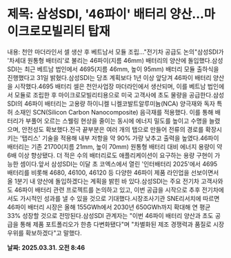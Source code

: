 # **제목: 삼성SDI, '46파이' 배터리 양산…마이크로모빌리티 탑재**

  내용: 천안 마더라인서 셀 생산 후 베트남서 모듈 조립…"전기차 공급도 논의"삼성SDI가 '차세대 원통형 배터리'로 불리는 46파이(지름 46mm) 배터리의 양산에 돌입했다.삼성SDI는 최근 베트남 법인에서 4695(지름 46mm, 높이 95mm) 배터리 모듈 출하식을 진행했다고 31일 밝혔다.삼성SDI는 당초 계획보다 1년 이상 앞당겨 46파이 배터리 양산을 시작했다.4695 배터리 셀은 천안사업장 마더라인에서 생산되며, 이를 베트남 법인에서 모듈로 조립한 후 마이크로모빌리티용으로 미국 고객사에 초도 물량을 공급한다.삼성SDI의 46파이 배터리는 고용량 하이니켈 니켈코발트알루미늄(NCA) 양극재와 독자 특허 소재인 SCN(Silicon Carbon Nanocomposite) 음극재를 적용했다. 이를 통해 배터리가 부풀어 오르는 스웰링 현상을 줄이는 동시에 에너지 밀도를 높이고 수명을 늘렸으며, 안전성도 확보했다.전극 끝부분은 여러 개의 탭으로 만들어 전류의 경로를 확장시키는 '탭리스' 기술을 적용해 내부 저항을 약 90% 가량 낮추고 출력을 높였다.46파이 배터리는 기존 21700(지름 21mm, 높이 70mm) 원통형 배터리 대비 에너지 용량이 약 6배 이상 향상됐다. 더 적은 수의 배터리로도 애플리케이션이 요구하는 용량 구현이 가능한 셈이다.앞서 삼성SDI는 이달 초 코엑스에서 열린 '인터배터리 2025'에서 4695 배터리를 비롯해 4680, 46100, 46120 등 다양한 46파이 제품 라인업을 선보이면서 올 1분기 내 양산에 돌입하겠다는 계획을 밝힌 바 있다.삼성SDI는 주요 전기차 고객사와도 46파이 배터리 관련 프로젝트를 논의하고 있고, 이번 공급을 시작으로 추후 전기차에서도 가시적인 성과를 낼 수 있을 것으로 기대했다.시장조사기관 SNE리서치에 따르면 46파이 배터리 시장은 올해 155GWh에서 2030년 650GWh까지 확대해 연 평균 33% 성장할 것으로 전망된다.삼성SDI 관계자는 "이번 46파이 배터리 양산과 초도 공급을 통해 제품 포트폴리오가 한층 다변화됐다"며 "차별화된 제조 경쟁력과 품질로 시장 우위를 확보하겠다"고 말했다.

  **날짜: 2025.03.31. 오전 8:46**